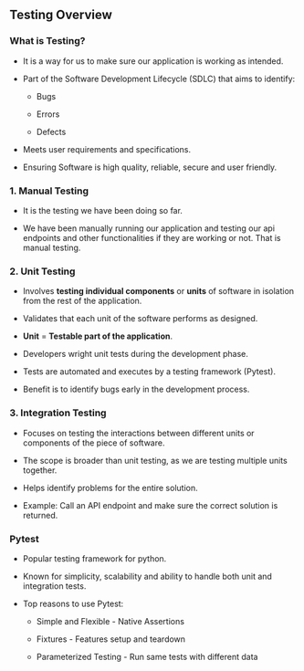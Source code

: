 ## Testing Overview

### What is Testing?

- It is a way for us to make sure our application is working as intended.

- Part of the Software Development Lifecycle (SDLC) that aims to identify:

  - Bugs

  - Errors

  - Defects

- Meets user requirements and specifications.

- Ensuring Software is high quality, reliable, secure and user friendly.

### 1. Manual Testing

- It is the testing we have been doing so far.

- We have been manually running our application and testing our api endpoints and other functionalities if they are working or not. That is manual testing.

### 2. Unit Testing

- Involves **testing individual components** or **units** of software in isolation from the rest of the application.

- Validates that each unit of the software performs as designed.

- **Unit** = **Testable part of the application**.

- Developers wright unit tests during the development phase.

- Tests are automated and executes by a testing framework (Pytest).

- Benefit is to identify bugs early in the development process.

### 3. Integration Testing

- Focuses on testing the interactions between different units or components of the piece of software.

- The scope is broader than unit testing, as we are testing multiple units together.

- Helps identify problems for the entire solution.

- Example: Call an API endpoint and make sure the correct solution is returned.

### **Pytest**

- Popular testing framework for python.

- Known for simplicity, scalability and ability to handle both unit and integration tests.

- Top reasons to use Pytest:

  - Simple and Flexible - Native Assertions

  - Fixtures - Features setup and teardown

  - Parameterized Testing - Run same tests with different data
